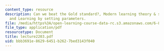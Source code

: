```yaml
---
content_type: resource
description: Can we beat the Gold standard?, Modern learning theory & sample size
  and Learning by setting parameters.
file: /media/https%3A/open-learning-course-data-rc.s3.amazonaws.com/6-863j-natural-language-and-the-computer-representation-of-knowledge-spring-2003/bbb3691e86296451b2627bed3143f040_lecture2203.pdf
file_type: application/pdf
resourcetype: Document
title: lecture2203.pdf
uid: bbb3691e-8629-6451-b262-7bed3143f040
---
```

